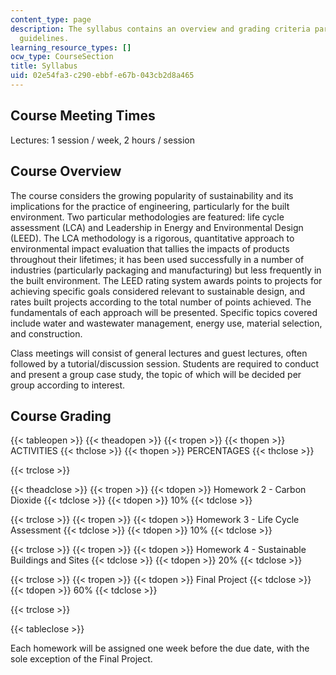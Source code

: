 ```yaml
---
content_type: page
description: The syllabus contains an overview and grading criteria participation
  guidelines.
learning_resource_types: []
ocw_type: CourseSection
title: Syllabus
uid: 02e54fa3-c290-ebbf-e67b-043cb2d8a465
---
```


Course Meeting Times
--------------------

Lectures: 1 session / week, 2 hours / session

Course Overview
---------------

The course considers the growing popularity of sustainability and its implications for the practice of engineering, particularly for the built environment. Two particular methodologies are featured: life cycle assessment (LCA) and Leadership in Energy and Environmental Design (LEED). The LCA methodology is a rigorous, quantitative approach to environmental impact evaluation that tallies the impacts of products throughout their lifetimes; it has been used successfully in a number of industries (particularly packaging and manufacturing) but less frequently in the built environment. The LEED rating system awards points to projects for achieving specific goals considered relevant to sustainable design, and rates built projects according to the total number of points achieved. The fundamentals of each approach will be presented. Specific topics covered include water and wastewater management, energy use, material selection, and construction.

Class meetings will consist of general lectures and guest lectures, often followed by a tutorial/discussion session. Students are required to conduct and present a group case study, the topic of which will be decided per group according to interest.

Course Grading
--------------

{{< tableopen >}}
{{< theadopen >}}
{{< tropen >}}
{{< thopen >}}
ACTIVITIES
{{< thclose >}}
{{< thopen >}}
PERCENTAGES
{{< thclose >}}

{{< trclose >}}

{{< theadclose >}}
{{< tropen >}}
{{< tdopen >}}
Homework 2 - Carbon Dioxide
{{< tdclose >}}
{{< tdopen >}}
10%
{{< tdclose >}}

{{< trclose >}}
{{< tropen >}}
{{< tdopen >}}
Homework 3 - Life Cycle Assessment
{{< tdclose >}}
{{< tdopen >}}
10%
{{< tdclose >}}

{{< trclose >}}
{{< tropen >}}
{{< tdopen >}}
Homework 4 - Sustainable Buildings and Sites
{{< tdclose >}}
{{< tdopen >}}
20%
{{< tdclose >}}

{{< trclose >}}
{{< tropen >}}
{{< tdopen >}}
Final Project
{{< tdclose >}}
{{< tdopen >}}
60%
{{< tdclose >}}

{{< trclose >}}

{{< tableclose >}}

  

Each homework will be assigned one week before the due date, with the sole exception of the Final Project.